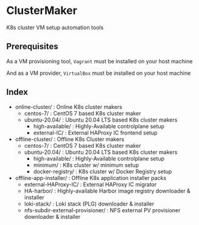 # ClusterMaker
K8s cluster VM setup automation tools

## Prerequisites

As a VM provisioning tool, `Vagrant` must be installed on your host machine

And as a VM provider, `VirtualBox` must be installed on your host machine

## Index

- online-cluster/ : Online K8s cluster makers
    - centos-7/ : CentOS 7 based K8s cluster maker
    - ubuntu-20.04/ : Ubuntu 20.04 LTS based K8s cluster makers
        - high-available/ : Highly-Available controlplane setup
        - external-IC/ : External HAProxy IC frontend setup
- offline-cluster/ : Offline K8s Cluster makers
    - centos-7/ : CentOS 7 based K8s cluster maker
    - ubuntu-20.04/ : Ubuntu 20.04 LTS based K8s cluster makers
        - high-available/ : Highly-Available controlplane setup
        - minimum/ : K8s cluster w/ minimum setup
        - docker-registry/ : K8s cluster w/ Docker Registry setup
- offline-app-installer/ : Offline K8s application installer packs
    - external-HAProxy-IC/ : External HAProxy IC migrator
    - HA-harbor/ : Highly-available Harbor image registry downloader & installer
    - loki-stack/ : Loki stack (PLG) downloader & installer
    - nfs-subdir-external-provisioner/ : NFS external PV provisioner downloader & installer
